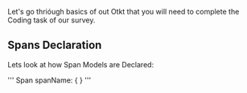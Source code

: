 Let's go thrióugh basics of out Otkt that you will need to complete the Coding task of our survey.

## Spans Declaration

Lets look at how Span Models are Declared:

'''
Span spanName: {
}
'''

